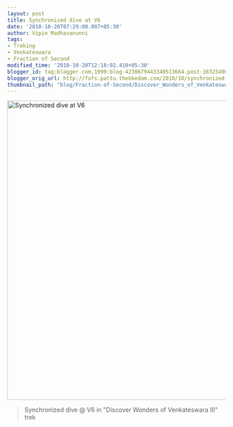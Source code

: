 ```yaml
---
layout: post
title: Synchronized dive at V6
date: '2010-10-20T07:29:00.007+05:30'
author: Vipin Madhavanunni
tags:
- Treking
- Venkateswara
- Fraction of Second
modified_time: '2010-10-20T12:18:02.410+05:30'
blogger_id: tag:blogger.com,1999:blog-4230679443340513664.post-3632549005512630739
blogger_orig_url: http://fofs.pattu.thekkedam.com/2010/10/synchronized-dive-at-v6.html
thumbnail_path: "blog/Fraction-of-Second/Discover_Wonders_of_Venkateswara_III.jpg"
---
```

<a data-flickr-embed="true"  href="https://www.flickr.com/photos/vipintm/5845114848/in/dateposted-public/" title="Synchronized dive at V6"><img src="https://farm4.staticflickr.com/3057/5845114848_08d0e281f1_o.jpg" width="1034" height="690" alt="Synchronized dive at V6"></a><script async src="//embedr.flickr.com/assets/client-code.js" charset="utf-8"></script>

> Synchronized dive @ V6 in "Discover Wonders of Venkateswara III" trek
